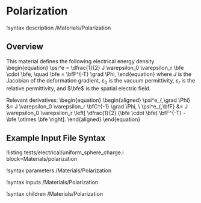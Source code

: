 # Polarization

!syntax description /Materials/Polarization

## Overview

This material defines the following electrical energy density
\begin{equation}
  \psi^e = \dfrac{1}{2} J \varepsilon_0 \varepsilon_r \bfe \cdot \bfe, \quad \bfe = \bfF^{-T} \grad \Phi,
\end{equation}
where $J$ is the Jacobian of the deformation gradient, $\varepsilon_0$ is the vacuum permittivity, $\varepsilon_r$ is the relative permittivity, and $\bfe$ is the spatial electric field.

Relevant derivatives:
\begin{equation}
  \begin{aligned}
    \psi^e_{,\grad \Phi} &= J \varepsilon_0 \varepsilon_r \bfC^{-1} \grad \Phi, \\
    \psi^e_{,\bfF} &= J \varepsilon_0 \varepsilon_r \left[ \dfrac{1}{2} (\bfe \cdot \bfe) \bfF^{-T} - \bfe \otimes \bfe \right].
  \end{aligned}
\end{equation}

## Example Input File Syntax

!listing tests/electrical/uniform_sphere_charge.i
         block=Materials/polarization

!syntax parameters /Materials/Polarization

!syntax inputs /Materials/Polarization

!syntax children /Materials/Polarization

